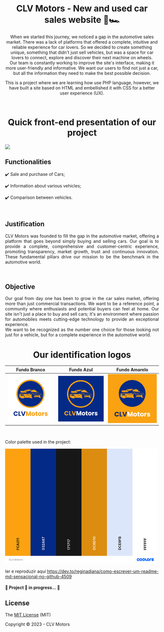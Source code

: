 
<h1 align="center">
  CLV Motors - New and used car sales website 🚗🏎️
</h1>

<p align="center">
   When we started this journey, we noticed a gap in the automotive sales market. There was a lack of platforms that offered a complete, intuitive and reliable experience for car lovers. So we decided to create something unique, something that didn't just sell vehicles, but was a space for car lovers to connect, explore and discover their next machine on wheels.
</br>Our team is constantly working to improve the site's interface, making it more user-friendly and informative. We want our users to find not just a car, but all the information they need to make the best possible decision.
</p>

  <p align="center">
This is a project where we are learning how use PHP language, however, we have built a site based on HTML and embellished it with CSS for a better user experience (UX).
  </p>

  </br>
  
<h1 align="center">
  Quick front-end presentation of our project  
</h1>

<img align="center" src="FrontPitch.gif">

</br>

## Functionalities

:heavy_check_mark: Sale and purchase of Cars;

:heavy_check_mark: Information about various vehicles;

:heavy_check_mark: Comparison between vehicles.

</br>


## Justification

  <p align="justify"> 
  CLV Motors was founded to fill the gap in the automotive market, offering a platform that goes beyond simply buying and selling cars. Our goal is to provide a complete, comprehensive and customer-centric experience, promoting transparency, market growth, trust and continuous innovation. These fundamental pillars drive our mission to be the benchmark in the automotive world.
  </p>

</br>
  
## Objective

  <p align="justify"> 
  Our goal from day one has been to grow in the car sales market, offering more than just commercial transactions. We want to be a reference point, a community where enthusiasts and potential buyers can feel at home. Our site isn't just a place to buy and sell cars; it's an environment where passion for automobiles meets cutting-edge technology to provide an exceptional experience.
</br> We want to be recognized as the number one choice for those looking not just for a vehicle, but for a complete experience in the automotive world.
</p>


<h1 align="center">
  Our identification logos
</h1>

| Fundo Branco | Fundo Azul | Fundo Amarelo |
|:----------:|:---------:|:--------:|
| ![LOGOFundoBranco](/LOGOFundoBranco.png) | ![example](/LOGOFundoAzul.png) | ![example](/LOGOFundoAmarelo.png) |

<div aligh>
  <img src="">
  <img src="">
  <img src="">
</div>


  <p align="justify"> 
  Color palette used in the project:
  </p>

<img align="justify" width="500" src="CLVMotors_Paleta.png">

ler e reproduzir aqui
https://dev.to/reginadiana/como-escrever-um-readme-md-sensacional-no-github-4509

<h4 align="justify"> 
  🚧  Project 🚀 in progress...  🚧
<h4></h4>

## License

The [MIT License](LICENSE) (MIT)

Copyright :copyright: 2023 - CLV Motors

